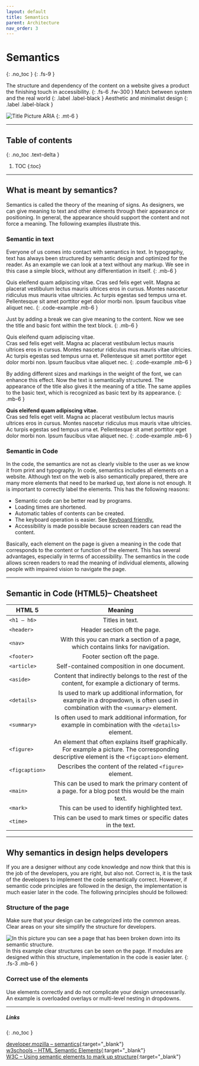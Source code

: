 ```yaml
---
layout: default
title: Semantics
parent: Architecture
nav_order: 3
---
```


# Semantics
{: .no_toc }
{: .fs-9 }

The structure and dependency of the content on a website gives a product the finishing touch in accessibility.
{: .fs-6 .fw-300 }
Match between system and the real world
{: .label .label-black }
Aesthetic and minimalist design
{: .label .label-black }

<img src="{{ '/assets/images/ARIA.png' | prepend: site.baseurl }}" alt="Title Picture ARIA" title="Title Picture ARIA"/>
{: .mt-6 }

---

## Table of contents
{: .no_toc .text-delta }

1. TOC
{:toc}

---

## What is meant by semantics?

Semantics is called the theory of the meaning of signs. As designers, we can give meaning to text and other elements through their appearance or positioning. In general, the appearance should support the content and not force a meaning. The following examples illustrate this.

### Semantic in text

Everyone of us comes into contact with semantics in text. In typography, text has always been structured by semantic design and optimized for the reader. As an example we can look at a text without any markup. We see in this case a simple block, without any differentiation in itself. 
{: .mb-6 }

Quis eleifend quam adipiscing vitae. Cras sed felis eget velit. Magna ac placerat vestibulum lectus mauris ultrices eros in cursus. Montes nascetur ridiculus mus mauris vitae ultricies. Ac turpis egestas sed tempus urna et. Pellentesque sit amet porttitor eget dolor morbi non. Ipsum faucibus vitae aliquet nec. 
{: .code-example .mb-6  }

Just by adding a break we can give meaning to the content. Now we see the title and basic font within the text block.
{: .mb-6 }

Quis eleifend quam adipiscing vitae.<br>
Cras sed felis eget velit. Magna ac placerat vestibulum lectus mauris ultrices eros in cursus. Montes nascetur ridiculus mus mauris vitae ultricies. Ac turpis egestas sed tempus urna et. Pellentesque sit amet porttitor eget dolor morbi non. Ipsum faucibus vitae aliquet nec. 
{: .code-example .mb-6  }

By adding different sizes and markings in the weight of the font, we can enhance this effect. Now the text is semantically structured. The appearance of the title also gives it the meaning of a title. The same applies to the basic text, which is recognized as basic text by its appearance.
{: .mb-6 }

**Quis eleifend quam adipiscing vitae.**<br>
Cras sed felis eget velit. Magna ac placerat vestibulum lectus mauris ultrices eros in cursus. Montes nascetur ridiculus mus mauris vitae ultricies. Ac turpis egestas sed tempus urna et. Pellentesque sit amet porttitor eget dolor morbi non. Ipsum faucibus vitae aliquet nec. 
{: .code-example .mb-6  }

### Semantic in Code

In the code, the semantics are not as clearly visible to the user as we know it from print and typography. In code, semantics includes all elements on a website. Although text on the web is also semantically prepared, there are many more elements that need to be marked up, text alone is not enough. It is important to correctly label the elements. This has the following reasons:

- Semantic code can be better read by programs.
- Loading times are shortened.
- Automatic tables of contents can be created.
- The keyboard operation is easier. See <a href="/Accessibility-Designer-Guide/02-Architecture/04-keyboard%20friendly/"> Keyboard friendly.</a>
- Accessibility is made possible because screen readers can read the content.

Basically, each element on the page is given a meaning in the code that corresponds to the content or function of the element. This has several advantages, especially in terms of accessibility. The semantics in the code allows screen readers to read the meaning of individual elements, allowing people with impaired vision to navigate the page.

---

## Semantic in Code (HTML5)– Cheatsheet

| HTML 5          | Meaning       |
| ------------- |:-------------:| 
| `<h1 – h6>`   | Titles in text. |
| `<header>`    | Header section oft the page. |
| `<nav>`    | With this you can mark a section of a page, which contains links for navigation. |
| `<footer>`    | Footer section oft the page. |
| `<article>` | Self-contained composition in one document. |
| `<aside>` | Content that indirectly belongs to the rest of the content, for example a dictionary of terms. |
| `<details>` | Is used to mark up additional information, for example in a dropwdown, is often used in combination with the `<summary>` element. |
| `<summary>` | Is often used to mark additional information, for example in combination with the `<details>` element. |
| `<figure>` | An element that often explains itself graphically. For example a picture. The corresponding descriptive element is the `<figcaption>` element. |
| `<figcaption>` | Describes the content of the related `<figure>` element. |
| `<main>` | This can be used to mark the primary content of a page. for a blog post this would be the main text. |
| `<mark>` | This can be used to identify highlighted text. |
| `<time>` | This can be used to mark times or specific dates in the text. |

---

## Why semantics in design helps developers
If you are a designer without any code knowledge and now think that this is the job of the developers, you are right, but also not. Correct is, it is the task of the developers to implement the code semantically correct. However, if semantic code principles are followed in the design, the implementation is much easier later in the code. The following principles should be followed:

### Structure of the page
Make sure that your design can be categorized into the common areas. Clear areas on your site simplify the structure for developers.

<img src="{{ '/assets/images/semantics/semantic_structure.png' | prepend: site.baseurl }}" alt="In this picture you can see a page that has been broken down into its semantic structure."/>
In this example clear structures can be seen on the page. If modules are designed within this structure, implementation in the code is easier later.
{: .fs-3 .mb-6 }

### Correct use of the elements
Use elements correctly and do not complicate your design unnecessarily. An example is overloaded overlays or multi-level nesting in dropdowns. 

---

##### Links
{: .no_toc }

[developer.mozilla – semantics](https://developer.mozilla.org/en-US/docs/Glossary/Semantics "developer.mozilla – semantics"){:target="_blank"} <br>
[w3schools – HTML Semantic Elements](https://www.w3schools.com/html/html5_semantic_elements.asp "w3schools – HTML Semantic Elements"){:target="_blank"} <br>
[W3C – Using semantic elements to mark up structure](https://www.w3.org/TR/WCAG20-TECHS/G115.html "Using semantic elements to mark up structure"){:target="_blank"} <br>